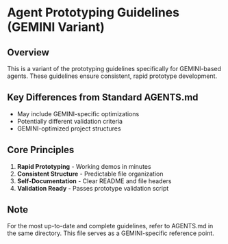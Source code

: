 # Agent Prototyping Guidelines (GEMINI Variant)

## Overview
This is a variant of the prototyping guidelines specifically for GEMINI-based agents. These guidelines ensure consistent, rapid prototype development.

## Key Differences from Standard AGENTS.md
- May include GEMINI-specific optimizations
- Potentially different validation criteria
- GEMINI-optimized project structures

## Core Principles
1. **Rapid Prototyping** - Working demos in minutes
2. **Consistent Structure** - Predictable file organization
3. **Self-Documentation** - Clear README and file headers
4. **Validation Ready** - Passes prototype validation script

## Note
For the most up-to-date and complete guidelines, refer to AGENTS.md in the same directory. This file serves as a GEMINI-specific reference point.